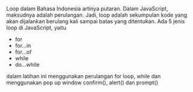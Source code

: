Loop dalam Bahasa Indonesia artinya putaran. Dalam JavaScript, maksudnya adalah perulangan. Jadi, loop adalah sekumpulan kode yang akan dijalankan berulang kali sampai batas yang ditentukan.
Ada 5 jenis loop di JavaScript, yaitu
- for
- for...in
- for...of
- while
- do...while

dalam latihan ini menggunakan perulangan for loop, while dan menggunakan pop up window confirm(), alert() dan prompt()
